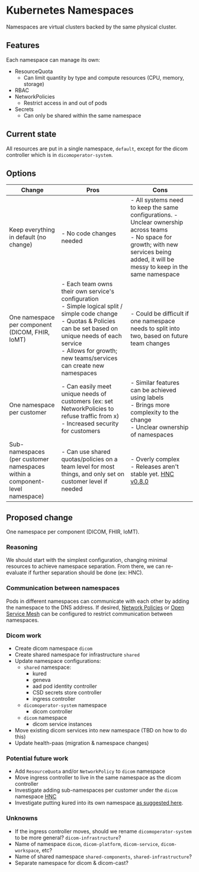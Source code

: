 # Kubernetes Namespaces

Namespaces are virtual clusters backed by the same physical cluster.

## Features

Each namespace can manage its own:
- ResourceQuota
  - Can limit quantity by type and compute resources (CPU, memory, storage)
- RBAC
- NetworkPolicies
  - Restrict access in and out of pods
- Secrets
  - Can only be shared within the same namespace

## Current state

All resources are put in a single namespace, `default`, except for the dicom controller which is in `dicomoperator-system`.

## Options

| Change | Pros   | Cons |
| ------ | ------  | ------ |
| Keep everything in default (no change) | - No code changes needed | - All systems need to keep the same configurations.  - Unclear ownership across teams <br/> - No space for growth; with new services being added, it will be messy to keep in the same namespace |
| One namespace per component (DICOM, FHIR, IoMT) | - Each team owns their own service's configuration <br/> - Simple logical split / simple code change <br/> - Quotas & Policies can be set based on unique needs of each service <br/> - Allows for growth; new teams/services can create new namespaces  | - Could be difficult if one namespace needs to split into two, based on future team changes |
| One namespace per customer | - Can easily meet unique needs of customers (ex: set NetworkPolicies to refuse traffic from x) <br/> - Increased security for customers | - Similar features can be achieved using labels <br/> - Brings more complexity to the change <br/> - Unclear ownership of namespaces |
| Sub-namespaces <br/> (per customer namespaces within a component-level namespace) | - Can use shared quotas/policies on a team level for most things, and only set on customer level if needed | - Overly complex <br/> - Releases aren't stable yet. [HNC v0.8.0](https://github.com/kubernetes-sigs/multi-tenancy/releases/tag/hnc-v0.8.0) |

## Proposed change

One namespace per component (DICOM, FHIR, IoMT).

### Reasoning

We should start with the simplest configuration, changing minimal resources to achieve namespace separation. From there, we can re-evaluate if further separation should be done (ex: HNC). 

### Communication between namespaces

Pods in different namespaces can communicate with each other by adding the namespace to the DNS address. If desired, [Network Policies](https://kubernetes.io/docs/concepts/services-networking/network-policies/) or [Open Service Mesh](https://openservicemesh.io/) can be configured to restrict communication between namespaces.

### Dicom work

- Create dicom namespace `dicom`
- Create shared namespace for infrastructure `shared`
- Update namespace configurations:
  - `shared` namespace:
    - kured
    - geneva
    - aad pod identity controller
    - CSD secrets store controller
    - ingress controller
  - `dicomoperator-system` namespace
    - dicom controller
  - `dicom` namespace
    - dicom service instances
- Move existing dicom services into new namespace (TBD on how to do this)
- Update health-paas (migration & namespace changes) 

### Potential future work

- Add `ResourceQuota` and/or `NetworkPolicy` to `dicom` namespace
- Move ingress controller to live in the same namespace as the dicom controller
- Investigate adding sub-namespaces per customer under the `dicom` namespace [HNC](https://github.com/kubernetes-sigs/hierarchical-namespaces)
- Investigate putting kured into its own namespace [as suggested here](https://docs.microsoft.com/en-us/azure/aks/node-updates-kured#deploy-kured-in-an-aks-cluster).

### Unknowns

- If the ingress controller moves, should we rename `dicomoperator-system` to be more general? `dicom-infrastructure`?
- Name of namespace `dicom`, `dicom-platform`, `dicom-service`, `dicom-workspace`, etc?
- Name of shared namespace `shared-components`, `shared-infrastructure`?
- Separate namespace for dicom & dicom-cast?